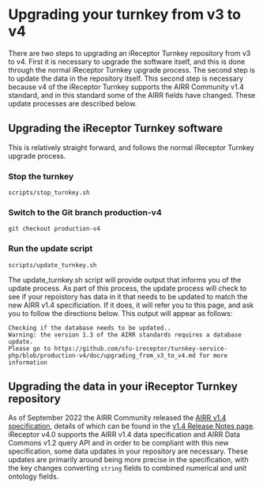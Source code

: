 # Upgrading your turnkey from v3 to v4

There are two steps to upgrading an iReceptor Turnkey repository from v3 to v4. First it is necessary to upgrade the software itself, and this is done through the normal iReceptor Turnkey upgrade process. The second step is to update the data in the repository itself. This second step is necessary because v4 of the iReceptor Turnkey supports the AIRR Community v1.4 standard, and in this standard some of the AIRR fields have changed. These update processes are described below.

## Upgrading the iReceptor Turnkey software

This is relatively straight forward, and follows the normal iReceptor Turnkey upgrade process.

### Stop the turnkey
```
scripts/stop_turnkey.sh
```

### Switch to the Git branch production-v4
```
git checkout production-v4
```

### Run the update script 
```
scripts/update_turnkey.sh
```
The update_turnkey.sh script will provide output that informs you of the update process. As part of this process, the update process will check to see if your repoistory has data in it that needs to be updated to match the new AIRR v1.4 specificiation. If it does, it will refer you to this page, and ask you to follow the directions below. This output will appear as follows:
```
Checking if the database needs to be updated..
Warning: the version 1.3 of the AIRR standards requires a database update. 
Please go to https://github.com/sfu-ireceptor/turnkey-service-php/blob/production-v4/doc/upgrading_from_v3_to_v4.md for more information
```

## Upgrading the data in your iReceptor Turnkey repository

As of September 2022 the AIRR Community released the [AIRR v1.4 specification](https://www.antibodysociety.org/airr-community/airr-community-standards-v1-4-now-available/), details of which can be found in the [v1.4 Release Notes page](https://docs.airr-community.org/en/stable/news.html). iReceptor v4.0 supports the AIRR v1.4 data specification and AIRR Data Commons v1.2 query API and in order to be compliant with this new specification, some data updates in your repository are necessary. These updates are primarily around being more precise in the specification, with the key changes converting `string` fields to combined numerical and unit ontology fields. 
